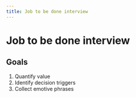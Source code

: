```yaml
---
title: Job to be done interview
---
```


# Job to be done interview

## Goals

1. Quantify value
2. Identify decision triggers
3. Collect emotive phrases
